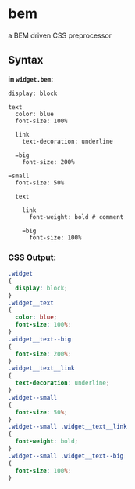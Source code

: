 bem
===

a BEM driven CSS preprocessor

Syntax
------

__in `widget.bem`:__

```
display: block

text
  color: blue
  font-size: 100%

  link
    text-decoration: underline
    
  =big
    font-size: 200%
    
=small
  font-size: 50%
  
  text
    
    link
      font-weight: bold # comment
      
    =big
      font-size: 100%
```

### CSS Output:

```css
.widget
{
  display: block;
}
.widget__text
{
  color: blue;
  font-size: 100%;
}
.widget__text--big
{
  font-size: 200%;
}
.widget__text__link
{
  text-decoration: underline;
}
.widget--small
{
  font-size: 50%;
}
.widget--small .widget__text__link
{
  font-weight: bold;
}
.widget--small .widget__text--big
{
  font-size: 100%;
}
```
